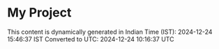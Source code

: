 # My Project

This content is dynamically generated in Indian Time (IST): 2024-12-24 15:46:37 IST
Converted to UTC: 2024-12-24 10:16:37 UTC
